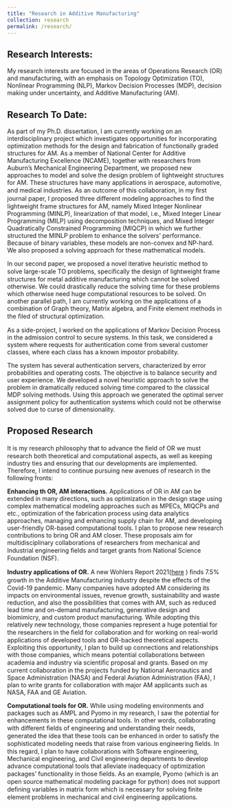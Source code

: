 ```yaml
---
title: "Research in Additive Manufacturing"
collection: research
permalink: /research/
---
```


## Research Interests: 

My research interests are focused in the areas of Operations Research (OR) and manufacturing, with an emphasis on Topology Optimization (TO), Nonlinear Programming (NLP), Markov Decision Processes (MDP), decision making under uncertainty, and Additive Manufacturing (AM). 

## Research To Date:

As part of my Ph.D. dissertation, I am currently working on an interdisciplinary project which investigates opportunities for incorporating optimization methods for the design and fabrication of functionally graded structures for AM. As a member of National Center for Additive Manufacturing Excellence (NCAME), together with researchers from Auburn’s Mechanical Engineering Department, we proposed new approaches to model and solve the design problem of lightweight structures for AM. These structures have many applications in aerospace, automotive, and medical industries. As an outcome of this collaboration, in my ﬁrst journal paper, I proposed three diﬀerent modeling approaches to ﬁnd the lightweight frame structures for AM, namely Mixed Integer Nonlinear Programming (MINLP), linearization of that model, i.e., Mixed Integer Linear Programming (MILP) using decomposition techniques, and Mixed Integer Quadratically Constrained Programming (MIQCP) in which we further structured the MINLP problem to enhance the solvers’ performance. Because of binary variables, these models are non-convex and NP-hard. We also proposed a solving approach for these mathematical models. 

In our second paper, we proposed a novel iterative heuristic method to solve large-scale TO problems, speciﬁcally the design of lightweight frame structures for metal additive manufacturing which cannot be solved otherwise. We could drastically reduce the solving time for these problems which otherwise need huge computational resources to be solved. On another parallel path, I am currently working on the applications of a combination of Graph theory, Matrix algebra, and Finite element methods in the ﬁled of structural optimization. 

As a side-project, I worked on the applications of Markov Decision Process in the admission control to secure systems. In this task, we considered a system where requests for authentication come from several customer classes, where each class has a known impostor probability.

The system has several authentication servers, characterized by error probabilities and operating costs. The objective is to balance security and user experience. We developed a novel heuristic approach to solve the problem in dramatically reduced solving time compared to the classical MDP solving methods. Using this approach we generated the optimal server assignment policy for authentication systems which could not be otherwise solved due to curse of dimensionality. 

## Proposed  Research 

It is my research philosophy that to advance the ﬁeld of OR we must research both theoretical and computational aspects, as well as keeping industry ties and ensuring that our developments are implemented. Therefore, I intend to continue pursuing new avenues of research in the following fronts: 

**Enhancing th OR, AM interactions.** Applications of OR in AM can be extended in many directions, such as optimization in the design stage using complex  mathematical  modeling approaches such as MPECs, MIQCPs and etc., optimization of the fabrication process using data analytics approaches, managing and enhancing supply chain for AM, and developing user-friendly OR-based computational tools.  I plan to propose new research contributions to bring OR and AM closer.  These  proposals  aim  for  multidisciplinary collaborations  of  researchers  from  mechanical and Industrial engineering ﬁelds and target grants from National Science Foundation (NSF). 

**Industry applications of OR.** A new Wohlers Report 2021([here](https://wohlersassociates.com/press83.html) ) ﬁnds 7.5% growth in the Additive Manufacturing industry despite  the eﬀects of the Covid-19 pandemic. Many companies have adopted AM considering its impacts on environmental issues, revenue growth, sustainability and waste  reduction,  and also the possibilities that comes with AM, such as reduced lead time and on-demand manufacturing, generative design and biomimicry, and custom product manufacturing. While adopting this relatively new technology, those companies represent a huge potential for the researchers in the ﬁeld for collaboration and for working on real-world applications of developed tools and OR-backed theoretical aspects. Exploiting this opportunity, I plan to build up connections and relationships with those companies, which means potential collaborations between academia and industry via scientiﬁc proposal and grants. Based on my current collaboration in the projects funded by National Aeronautics and Space Administration (NASA) and Federal Aviation Administration (FAA), I plan to write grants for collaboration with major AM applicants such as NASA, FAA and GE Aviation. 

**Computational tools for OR.** While using modeling environments and packages such as AMPL and Pyomo in my research, I saw the potential for enhancements in these computational tools. In other words, collaborating with diﬀerent ﬁelds of engineering and understanding their needs, generated the idea that these tools can be enhanced in order to satisfy the sophisticated modeling needs that raise from various engineering ﬁelds. In this regard, I plan to have collaborations with Software engineering, Mechanical engineering, and Civil engineering departments to develop advance computational tools that alleviate inadequacy of optimization packages’ functionality in those ﬁelds. As an example, Pyomo (which is an open source mathematical modeling package for python) does not support deﬁning variables in matrix form which is necessary for solving ﬁnite element problems in mechanical and civil engineering applications.
